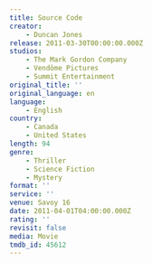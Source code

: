 ```yaml
---
title: Source Code
creator:
    - Duncan Jones
release: 2011-03-30T00:00:00.000Z
studios:
    - The Mark Gordon Company
    - Vendôme Pictures
    - Summit Entertainment
original_title: ''
original_language: en
language:
    - English
country:
    - Canada
    - United States
length: 94
genre:
    - Thriller
    - Science Fiction
    - Mystery
format: ''
service: ''
venue: Savoy 16
date: 2011-04-01T04:00:00.000Z
rating: ''
revisit: false
media: Movie
tmdb_id: 45612
---
```



